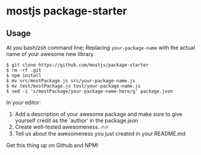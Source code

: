 # mostjs package-starter

## Usage

At you bash/zsh command line;
Replacing `your-package-name` with the actual name of your awesome new library.
```shell
$ git clone https://github.com/mostjs/package-starter
$ rm -rf .git
$ npm install
$ mv src/mostPackage.js src/your-package-name.js
$ mv test/mostPackage.js test/your-package-name.js
$ sed -i 's/mostPackage/your-package-name-here/g' package.json
```
In your editor:

1. Add a description of your awesome package and
make sure to give yourself credit as the 'author' in the package.json
2. Create well-tested awesomeness. :fire::fire:
3. Tell us about the awesomeness you just created in your README.md

Get this thing up on Github and NPM!
